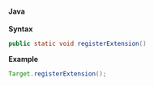 #### Java

**Syntax**

```java
public static void registerExtension()
```

**Example**

```java
Target.registerExtension();
```